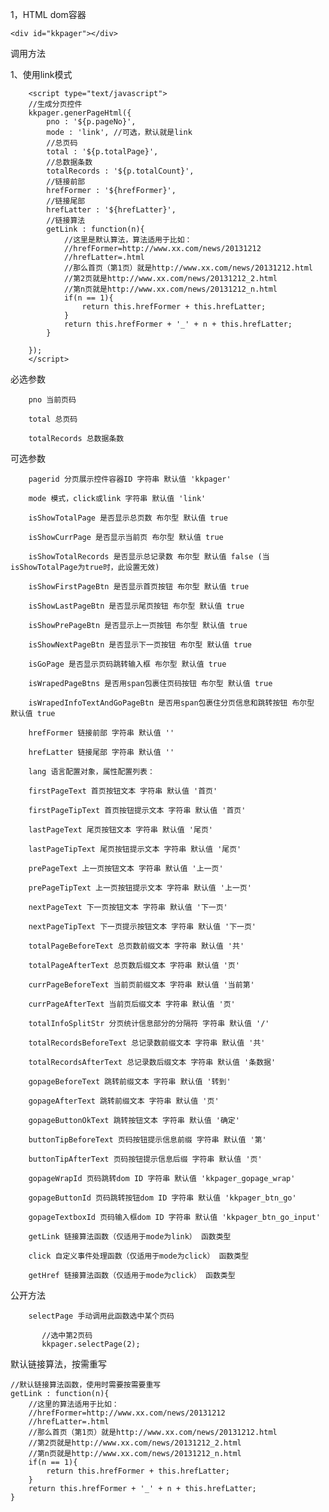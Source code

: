 1，HTML dom容器


`<div id="kkpager"></div>`

调用方法

1、使用link模式

		<script type="text/javascript">
		//生成分页控件  
		kkpager.generPageHtml({
		    pno : '${p.pageNo}',
		    mode : 'link', //可选，默认就是link
		    //总页码  
		    total : '${p.totalPage}',  
		    //总数据条数  
		    totalRecords : '${p.totalCount}',  
		    //链接前部  
		    hrefFormer : '${hrefFormer}',
		    //链接尾部  
		    hrefLatter : '${hrefLatter}',
		    //链接算法
		    getLink : function(n){
		        //这里是默认算法，算法适用于比如：
		        //hrefFormer=http://www.xx.com/news/20131212
		        //hrefLatter=.html
		        //那么首页（第1页）就是http://www.xx.com/news/20131212.html
		        //第2页就是http://www.xx.com/news/20131212_2.html
		        //第n页就是http://www.xx.com/news/20131212_n.html
		        if(n == 1){
		            return this.hrefFormer + this.hrefLatter;
		        }
		        return this.hrefFormer + '_' + n + this.hrefLatter;
		    }
		
		});
		</script>

必选参数

		pno 当前页码
		
		total 总页码
		
		totalRecords 总数据条数

可选参数

		pagerid 分页展示控件容器ID 字符串 默认值 'kkpager'
		
		mode 模式，click或link 字符串 默认值 'link'
		
		isShowTotalPage 是否显示总页数 布尔型 默认值 true
		
		isShowCurrPage 是否显示当前页 布尔型 默认值 true
		
		isShowTotalRecords 是否显示总记录数 布尔型 默认值 false (当isShowTotalPage为true时，此设置无效)
		
		isShowFirstPageBtn 是否显示首页按钮 布尔型 默认值 true
		
		isShowLastPageBtn 是否显示尾页按钮 布尔型 默认值 true
		
		isShowPrePageBtn 是否显示上一页按钮 布尔型 默认值 true
		
		isShowNextPageBtn 是否显示下一页按钮 布尔型 默认值 true
		
		isGoPage 是否显示页码跳转输入框 布尔型 默认值 true
		
		isWrapedPageBtns 是否用span包裹住页码按钮 布尔型 默认值 true
		
		isWrapedInfoTextAndGoPageBtn 是否用span包裹住分页信息和跳转按钮 布尔型 默认值 true
		
		hrefFormer 链接前部 字符串 默认值 ''
		
		hrefLatter 链接尾部 字符串 默认值 ''
		
		lang 语言配置对象，属性配置列表：
		
		firstPageText 首页按钮文本 字符串 默认值 '首页'
		
		firstPageTipText 首页按钮提示文本 字符串 默认值 '首页'
		
		lastPageText 尾页按钮文本 字符串 默认值 '尾页'
		
		lastPageTipText 尾页按钮提示文本 字符串 默认值 '尾页'
		
		prePageText 上一页按钮文本 字符串 默认值 '上一页'
		
		prePageTipText 上一页按钮提示文本 字符串 默认值 '上一页'
		
		nextPageText 下一页按钮文本 字符串 默认值 '下一页'
		
		nextPageTipText 下一页提示按钮文本 字符串 默认值 '下一页'
		
		totalPageBeforeText 总页数前缀文本 字符串 默认值 '共'
		
		totalPageAfterText 总页数后缀文本 字符串 默认值 '页'
		
		currPageBeforeText 当前页前缀文本 字符串 默认值 '当前第'
		
		currPageAfterText 当前页后缀文本 字符串 默认值 '页'
		
		totalInfoSplitStr 分页统计信息部分的分隔符 字符串 默认值 '/'
		
		totalRecordsBeforeText 总记录数前缀文本 字符串 默认值 '共'
		
		totalRecordsAfterText 总记录数后缀文本 字符串 默认值 '条数据'
		
		gopageBeforeText 跳转前缀文本 字符串 默认值 '转到'
		
		gopageAfterText 跳转前缀文本 字符串 默认值 '页'
		
		gopageButtonOkText 跳转按钮文本 字符串 默认值 '确定'
		
		buttonTipBeforeText 页码按钮提示信息前缀 字符串 默认值 '第'
		
		buttonTipAfterText 页码按钮提示信息后缀 字符串 默认值 '页'
		
		gopageWrapId 页码跳转dom ID 字符串 默认值 'kkpager_gopage_wrap'
		
		gopageButtonId 页码跳转按钮dom ID 字符串 默认值 'kkpager_btn_go'
		
		gopageTextboxId 页码输入框dom ID 字符串 默认值 'kkpager_btn_go_input'
		
		getLink 链接算法函数（仅适用于mode为link） 函数类型
		
		click 自定义事件处理函数（仅适用于mode为click） 函数类型
		
		getHref 链接算法函数（仅适用于mode为click） 函数类型

公开方法

		selectPage 手动调用此函数选中某个页码
		
		   //选中第2页码
		   kkpager.selectPage(2);

默认链接算法，按需重写

	//默认链接算法函数，使用时需要按需要重写
	getLink : function(n){
	    //这里的算法适用于比如：
	    //hrefFormer=http://www.xx.com/news/20131212
	    //hrefLatter=.html
	    //那么首页（第1页）就是http://www.xx.com/news/20131212.html
	    //第2页就是http://www.xx.com/news/20131212_2.html
	    //第n页就是http://www.xx.com/news/20131212_n.html
	    if(n == 1){
	        return this.hrefFormer + this.hrefLatter;
	    }
	    return this.hrefFormer + '_' + n + this.hrefLatter;
	}